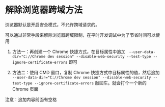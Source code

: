 # 解除浏览器跨域方法

浏览器默认是开启安全模式，不允许跨域请求的。

可以通过非常手段来解除浏览器跨域限制，在平时开发调试中为了节省时间可以使用

1. 方法一：再创建一个 Chrome 快捷方式，在目标属性中追加 ` --user-data-dir="C://Chrome dev session" --disable-web-security --test-type --ignore-certificate-errors` 即可

2. 方法二：使用 CMD 窗口，复制 Chrome 快捷方式中目标属性的值，然后追加 ` --user-data-dir="C://Chrome dev session" --disable-web-security --test-type --ignore-certificate-errors` 敲回车。就会打个一个新的 Chrome 页面

注意：追加内容前面有空格
